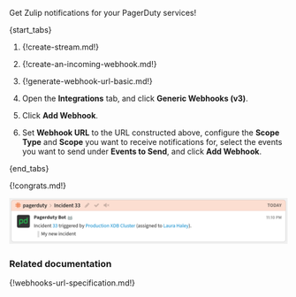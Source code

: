 Get Zulip notifications for your PagerDuty services!

{start_tabs}

1. {!create-stream.md!}

1. {!create-an-incoming-webhook.md!}

1. {!generate-webhook-url-basic.md!}

1. Open the **Integrations** tab, and click **Generic Webhooks (v3)**.

1. Click **Add Webhook**.

1. Set **Webhook URL** to the URL constructed above,
   configure the **Scope Type** and **Scope** you want to receive notifications for,
   select the events you want to send under **Events to Send**,
   and click **Add Webhook**.

{end_tabs}

{!congrats.md!}

![](/static/images/integrations/pagerduty/001.png)

### Related documentation

{!webhooks-url-specification.md!}
